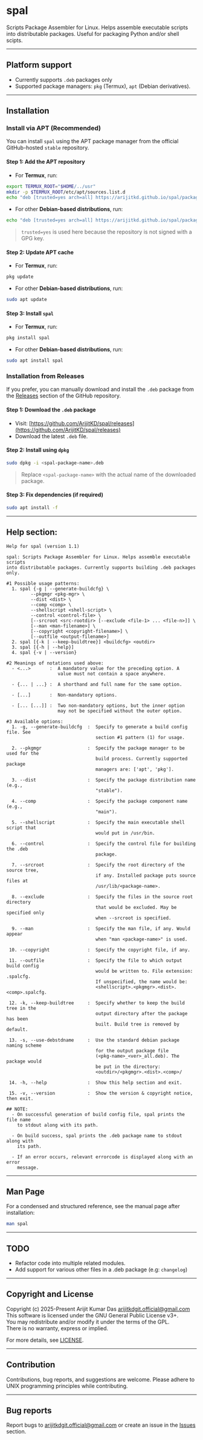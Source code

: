 # spal
Scripts Package Assembler for Linux. Helps assemble executable scripts into distributable packages. Useful for packaging Python and/or shell scipts.

---

## Platform support

- Currently supports `.deb` packages only
- Supported package managers: `pkg` (Termux), `apt` (Debian derivatives).

---

## Installation

### Install via APT (Recommended)

You can install `spal` using the APT package manager from the official GitHub-hosted `stable` repository.

#### Step 1: Add the APT repository

- For **Termux**, run:

```bash
export TERMUX_ROOT="$HOME/../usr"
mkdir -p $TERMUX_ROOT/etc/apt/sources.list.d
echo "deb [trusted=yes arch=all] https://arijitkd.github.io/spal/packages/pkg stable main" | tee $TERMUX_ROOT/etc/apt/sources.list.d/spal.list
```

- For other **Debian-based distributions**, run:

```bash
echo "deb [trusted=yes arch=all] https://arijitkd.github.io/spal/packages/apt stable main" | sudo tee /etc/apt/sources.list.d/spal.list
```

> `trusted=yes` is used here because the repository is not signed with a GPG key.

#### Step 2: Update APT cache

- For **Termux**, run:

```bash
pkg update
```

- For other **Debian-based distributions**, run:

```bash
sudo apt update
```

#### Step 3: Install `spal`

- For **Termux**, run:

```bash
pkg install spal
```

- For other **Debian-based distributions**, run:

```bash
sudo apt install spal
```

### Installation from Releases

If you prefer, you can manually download and install the `.deb` package from the [Releases](https://github.com/ArijitKD/spal/releases) section of the GitHub repository.

#### Step 1: Download the `.deb` package

- Visit: [https://github.com/ArijitKD/spal/releases](https://github.com/ArijitKD/spal/releases)  
- Download the latest `.deb` file.

#### Step 2: Install using `dpkg`

```bash
sudo dpkg -i <spal-package-name>.deb
```

> Replace `<spal-package-name>` with the actual name of the downloaded package.

#### Step 3: Fix dependencies (if required)

```bash
sudo apt install -f
```

---

## Help section:

```
Help for spal (version 1.1)

spal: Scripts Package Assembler for Linux. Helps assemble executable scripts
into distributable packages. Currently supports building .deb packages only.

#1 Possible usage patterns:
  1. spal {-g | --generate-buildcfg} \
         --pkgmgr <pkg-mgr> \
         --dist <dist> \
         --comp <comp> \
         --shellscript <shell-script> \
         --control <control-file> \
         [--srcroot <src-rootdir> [--exclude <file-1> ... <file-n>]] \
         [--man <man-filename>] \
         [--copyright <copyright-filename>] \
         [--outfile <output-filename>]
  2. spal [{-k | --keep-buildtree}] <buildcfg> <outdir>
  3. spal [{-h | --help}]
  4. spal {-v | --version}

#2 Meanings of notations used above:
  - <...>       :  A mandatory value for the preceding option. A
                   value must not contain a space anywhere.

  - {... | ...} :  A shorthand and full name for the same option.

  - [...]       :  Non-mandatory options.
  
  - [... [...]] :  Two non-mandatory options, but the inner option
                   may not be specified without the outer option.

#3 Available options:
  1. -g, --generate-buildcfg  :  Specify to generate a build config file. See
                                 section #1 pattern (1) for usage.

  2. --pkgmgr                 :  Specify the package manager to be used for the
                                 build process. Currently supported package
                                 managers are: ['apt', 'pkg'].

  3. --dist                   :  Specify the package distribution name (e.g.,
                                 "stable").

  4. --comp                   :  Specify the package component name (e.g.,
                                 "main").

  5. --shellscript            :  Specify the main executable shell script that
                                 would put in /usr/bin.

  6. --control                :  Specify the control file for building the .deb
                                 package.

  7. --srcroot                :  Specify the root directory of the source tree,
                                 if any. Installed package puts source files at
                                 /usr/lib/<package-name>.

  8. --exclude                :  Specify the files in the source root directory
                                 that would be excluded. May be specified only
                                 when --srcroot is specified.

  9. --man                    :  Specify the man file, if any. Would appear
                                 when "man <package-name>" is used.

 10. --copyright              :  Specify the copyright file, if any.

 11. --outfile                :  Specify the file to which output build config
                                 would be written to. File extension: .spalcfg.
                                 If unspecified, the name would be:
                                 <shellscript>.<pkgmgr>.<dist>.<comp>.spalcfg.

 12. -k, --keep-buildtree     :  Specify whether to keep the build tree in the
                                 output directory after the package has been
                                 built. Build tree is removed by default.

 13. -s, --use-debstdname     :  Use the standard debian package naming scheme
                                 for the output package file
                                 (<pkg-name>_<ver>_all.deb). The package would
                                 be put in the directory:
                                 <outdir>/<pkgmgr>.<dist>.<comp>/

 14. -h, --help               :  Show this help section and exit.
 
 15. -v, --version            :  Show the version & copyright notice, then exit.

## NOTE:
  - On successful generation of build config file, spal prints the file name
    to stdout along with its path.

  - On build success, spal prints the .deb package name to stdout along with
    its path.

  - If an error occurs, relevant errorcode is displayed along with an error
    message.

```

---

## Man Page

For a condensed and structured reference, see the manual page after installation:

```bash
man spal
```

---

## TODO

- Refactor code into multiple related modules.
- Add support for various other files in a .deb package (e.g: `changelog`)

---

## Copyright and License
Copyright (c) 2025-Present Arijit Kumar Das [<arijitkdgit.official@gmail.com>](mailto:arijitkdgit.official@gmail.com)
This software is licensed under the GNU General Public License v3+.  
You may redistribute and/or modify it under the terms of the GPL.  
There is no warranty, express or implied.

For more details, see [LICENSE](./LICENSE).

---

## Contribution

Contributions, bug reports, and suggestions are welcome. Please adhere to UNIX programming principles while contributing.

---

## Bug reports

Report bugs to [arijitkdgit.official@gmail.com](mailto:arijitkdgit.official@gmail.com) or create an issue in the [Issues](https://github.com/ArijitKD/spal/issues) section.

